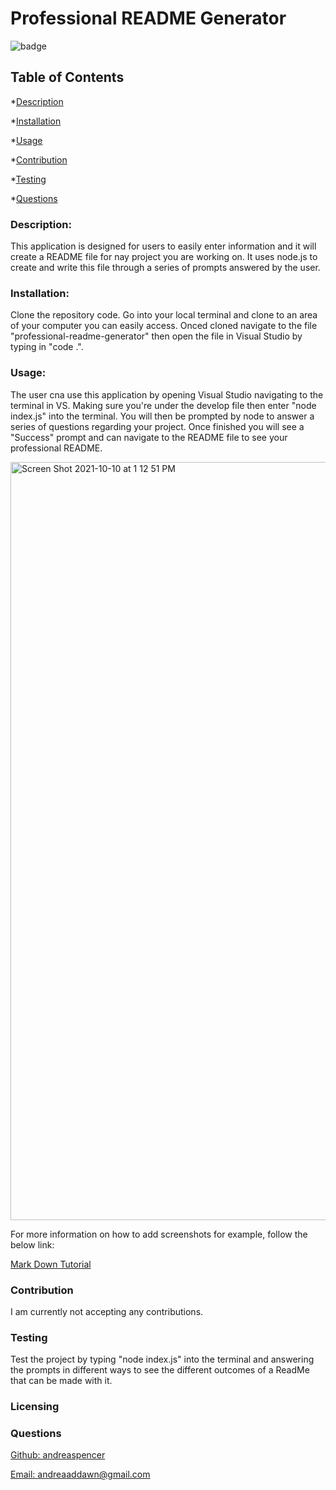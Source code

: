 # Professional README Generator

  
  ![badge](https://img.shields.io/badge/license--blue)
    

  ## Table of Contents
  *[Description](#description)

  *[Installation](#installation)

  *[Usage](#usage)

  *[Contribution](#contribution)

  *[Testing](#testing)

  *[Questions](#questions)

  ### Description:
  This application is designed for users to easily enter information and it will create a README file for nay project you are working on. It uses node.js to create and write this file through a series of prompts answered by the user.

  ### Installation:
  Clone the repository code. Go into your local terminal and clone to an area of your computer you can easily access. Onced cloned navigate to the file "professional-readme-generator" then open the file in Visual Studio by typing in "code .".

  ### Usage:
  The user cna use this application by opening Visual Studio navigating to the terminal in VS. Making sure you're under the develop file then enter "node index.js" into the terminal. You will then be prompted by node to answer a series of questions regarding your project. Once finished you will see a "Success" prompt and can navigate to the README file to see your professional README.
  
  <img width="1213" alt="Screen Shot 2021-10-10 at 1 12 51 PM" src="https://user-images.githubusercontent.com/87836575/136712356-11c2421c-4051-4bb8-a851-db7710c35467.png">

  For more information on how to add screenshots for example, follow the below link:

  [Mark Down Tutorial](https://agea.github.io/tutorial.md/) 

  ### Contribution
  I am currently not accepting any contributions.

  ### Testing 
  Test the project by typing "node index.js" into the terminal and answering the prompts in different ways to see the different outcomes of a ReadMe that can be made with it.

  ### Licensing
    
    
  [](https://choosealicense.com/licenses/)
    
    

  ### Questions
  [Github: andreaspencer](https://github.com/andreaspencer)

  [Email: andreaaddawn@gmail.com](mailto:andreaaddawn@gmail.com)
